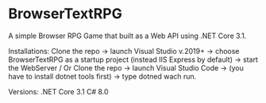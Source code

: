 # BrowserTextRPG
A simple Browser RPG Game that built as a Web API using .NET Core 3.1.

Installations: Clone the repo -> launch Visual Studio v.2019+ -> choose BrowserTextRPG as a startup project (instead IIS Express by default) -> start the WebServer /
Or Clone the repo -> launch Visual Studio Code -> (you have to install dotnet tools first) -> type dotned wach run.

Versions:
.NET Core 3.1
C# 8.0
